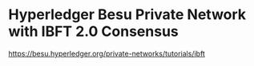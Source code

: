 # Hyperledger Besu Private Network with IBFT 2.0 Consensus
https://besu.hyperledger.org/private-networks/tutorials/ibft
